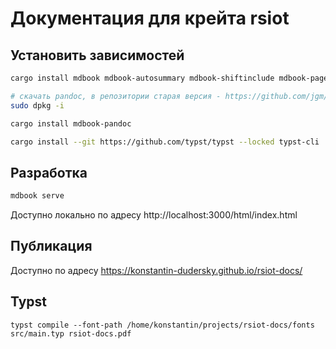 # Документация для крейта rsiot

## Установить зависимостей

```bash
cargo install mdbook mdbook-autosummary mdbook-shiftinclude mdbook-pagetoc

# скачать pandoc, в репозитории старая версия - https://github.com/jgm/pandoc/releases/latest
sudo dpkg -i

cargo install mdbook-pandoc

cargo install --git https://github.com/typst/typst --locked typst-cli
```

## Разработка

```bash
mdbook serve
```

Доступно локально по адресу http://localhost:3000/html/index.html

## Публикация

Доступно по адресу https://konstantin-dudersky.github.io/rsiot-docs/


## Typst

```nushell
typst compile --font-path /home/konstantin/projects/rsiot-docs/fonts src/main.typ rsiot-docs.pdf
```
